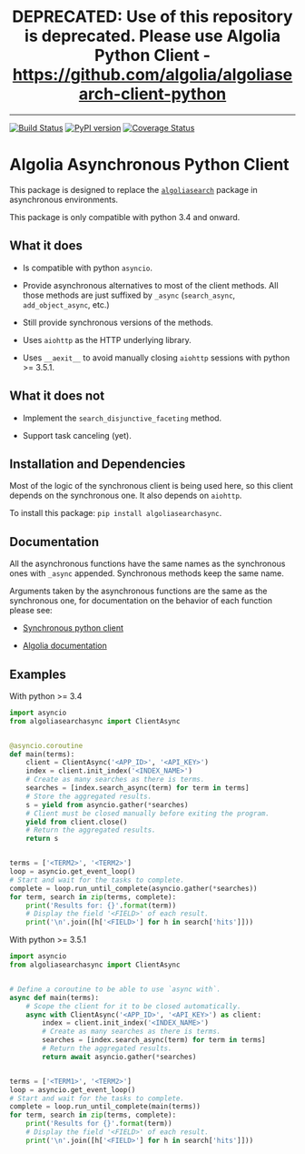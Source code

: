 <h1 align="center">
    DEPRECATED: Use of this repository is deprecated. Please use Algolia Python Client -
    <a href="https://github.com/algolia/algoliasearch-client-python">
        https://github.com/algolia/algoliasearch-client-python
    </a>
</h1>

<hr/>

[![Build Status](https://travis-ci.com/algolia/algoliasearch-client-python-async.svg?token=NAo1YMSYUe1rsBFvhGmF&branch=master)](https://travis-ci.com/algolia/algoliasearch-client-python-async)
[![PyPI version](https://badge.fury.io/py/algoliasearchasync.svg)](https://badge.fury.io/py/algoliasearchasync)
[![Coverage Status](https://coveralls.io/repos/github/algolia/algoliasearch-client-python-async/badge.svg?branch=master)](https://coveralls.io/github/algolia/algoliasearch-client-python-async?branch=master)

# Algolia Asynchronous Python Client

This package is designed to replace the
[`algoliasearch`](https://github.com/algolia/algoliasearch-client-python)
package in asynchronous environments.

This package is only compatible with python 3.4 and onward.

## What it does

- Is compatible with python `asyncio`.

- Provide asynchronous alternatives to most of the client methods.
  All those methods are just suffixed by `_async` (`search_async`,
  `add_object_async`, etc.)

- Still provide synchronous versions of the methods.

- Uses `aiohttp` as the HTTP underlying library.

- Uses `__aexit__` to avoid manually closing `aiohttp` sessions with
  python >= 3.5.1.

## What it does **not**

- Implement the `search_disjunctive_faceting` method.

- Support task canceling (yet).

## Installation and Dependencies

Most of the logic of the synchronous client is being used here, so this
client depends on the synchronous one. It also depends on `aiohttp`.

To install this package: `pip install algoliasearchasync`.

## Documentation

All the asynchronous functions have the same names as the synchronous ones
with `_async` appended. Synchronous methods keep the same name.

Arguments taken by the asynchronous functions are the same as the synchronous
one, for documentation on the behavior of each function please see:

- [Synchronous python client](https://github.com/algolia/algoliasearch-client-python)

- [Algolia documentation](https://www.algolia.com/doc)

## Examples

With python >= 3.4

```python
import asyncio
from algoliasearchasync import ClientAsync


@asyncio.coroutine
def main(terms):
    client = ClientAsync('<APP_ID>', '<API_KEY>')
    index = client.init_index('<INDEX_NAME>')
    # Create as many searches as there is terms.
    searches = [index.search_async(term) for term in terms]
    # Store the aggregated results.
    s = yield from asyncio.gather(*searches)
    # Client must be closed manually before exiting the program.
    yield from client.close()
    # Return the aggregated results.
    return s


terms = ['<TERM2>', '<TERM2>']
loop = asyncio.get_event_loop()
# Start and wait for the tasks to complete.
complete = loop.run_until_complete(asyncio.gather(*searches))
for term, search in zip(terms, complete):
    print('Results for: {}'.format(term))
    # Display the field '<FIELD>' of each result.
    print('\n'.join([h['<FIELD>'] for h in search['hits']]))
```

With python >= 3.5.1

```python
import asyncio
from algoliasearchasync import ClientAsync


# Define a coroutine to be able to use `async with`.
async def main(terms):
    # Scope the client for it to be closed automatically.
    async with ClientAsync('<APP_ID>', '<API_KEY>') as client:
        index = client.init_index('<INDEX_NAME>')
        # Create as many searches as there is terms.
        searches = [index.search_async(term) for term in terms]
        # Return the aggregated results.
        return await asyncio.gather(*searches)


terms = ['<TERM1>', '<TERM2>']
loop = asyncio.get_event_loop()
# Start and wait for the tasks to complete.
complete = loop.run_until_complete(main(terms))
for term, search in zip(terms, complete):
    print('Results for {}'.format(term))
    # Display the field '<FIELD>' of each result.
    print('\n'.join([h['<FIELD>'] for h in search['hits']]))
```
